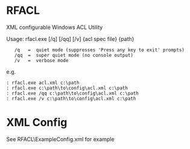# RFACL
XML configurable Windows ACL Utility

Usage: rfacl.exe [/q] [/qq] [/v] {acl spec file} {path}

       /q   =  quiet mode (suppresses 'Press any key to exit' prompts)
       /qq  =  super quiet mode (no console output)
       /v   =  verbose mode

e.g.

    : rfacl.exe acl.xml c:\path
    : rfacl.exe c:\path\to\config\acl.xml c:\path
    : rfacl.exe /qq c:\path\to\config\acl.xml c:\path
    : rfacl.exe /v c:\path\to\config\acl.xml c:\path

# XML Config
See RFACL\ExampleConfig.xml for example
